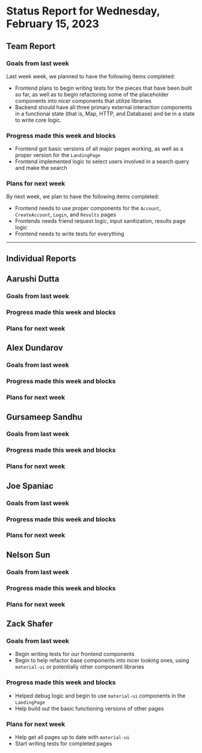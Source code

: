 # Status Report for Wednesday, February 15, 2023

## Team Report

### Goals from last week
Last week week, we planned to have the following items completed:
- Frontend plans to begin writing tests for the pieces that have been built so far, as well as
to begin refactoring some of the placeholder components into nicer components that utilize libraries
- Backend should have all three primary external interaction components in a functional state
(that is, Map, HTTP, and Database) and be in a state to write core logic.

### Progress made this week and blocks
- Frontend got basic versions of all major pages working, as well as a proper version for the `LandingPage`
- Frontend implemented logic to select users involved in a search query and make the search

### Plans for next week
By next week, we plan to have the following items completed:
- Frontend needs to use proper components for the `Account`, `CreateAccount`, `Login`, and `Results` pages
- Frontends needs friend request logic, input sanitization, results page logic
- Frontend needs to write tests for everything

---
## Individual Reports

## Aarushi Dutta

### Goals from last week

### Progress made this week and blocks

### Plans for next week

## Alex Dundarov

### Goals from last week

### Progress made this week and blocks

### Plans for next week

## Gursameep Sandhu

### Goals from last week

### Progress made this week and blocks

### Plans for next week

## Joe Spaniac

### Goals from last week

### Progress made this week and blocks

### Plans for next week

## Nelson Sun

### Goals from last week

### Progress made this week and blocks

### Plans for next week

## Zack Shafer

### Goals from last week
- Begin writing tests for our frontend components
- Begin to help refactor base components into nicer looking ones,
using `material-ui` or potentially other component libraries

### Progress made this week and blocks
- Helped debug logic and begin to use `material-ui` components in the `LandingPage`
- Help build out the basic functioning versions of other pages

### Plans for next week
- Help get all pages up to date with `material-ui`
- Start writing tests for completed pages
